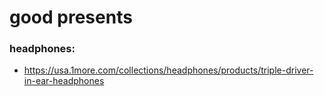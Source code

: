 # good presents

### headphones:
-   https://usa.1more.com/collections/headphones/products/triple-driver-in-ear-headphones
